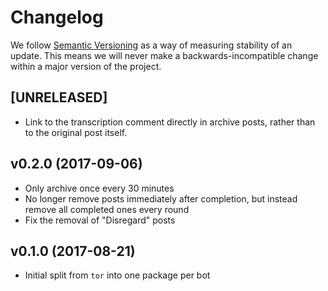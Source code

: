 # Changelog

We follow [Semantic Versioning](http://semver.org/) as a way of measuring stability of an update. This
means we will never make a backwards-incompatible change within a major version of the project.

## [UNRELEASED]

- Link to the transcription comment directly in archive posts, rather than to the original post itself.

## v0.2.0 (2017-09-06)

- Only archive once every 30 minutes
- No longer remove posts immediately after completion, but instead remove all completed ones every round
- Fix the removal of "Disregard" posts

## v0.1.0 (2017-08-21)

- Initial split from `tor` into one package per bot
